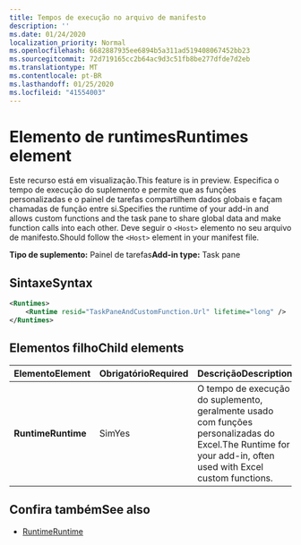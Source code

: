 ```yaml
---
title: Tempos de execução no arquivo de manifesto
description: ''
ms.date: 01/24/2020
localization_priority: Normal
ms.openlocfilehash: 6682887935ee6894b5a311ad519408067452bb23
ms.sourcegitcommit: 72d719165cc2b64ac9d3c51fb8be277dfde7d2eb
ms.translationtype: MT
ms.contentlocale: pt-BR
ms.lasthandoff: 01/25/2020
ms.locfileid: "41554003"
---
```

# <a name="runtimes-element"></a><span data-ttu-id="e2324-102">Elemento de runtimes</span><span class="sxs-lookup"><span data-stu-id="e2324-102">Runtimes element</span></span>

<span data-ttu-id="e2324-103">Este recurso está em visualização.</span><span class="sxs-lookup"><span data-stu-id="e2324-103">This feature is in preview.</span></span> <span data-ttu-id="e2324-104">Especifica o tempo de execução do suplemento e permite que as funções personalizadas e o painel de tarefas compartilhem dados globais e façam chamadas de função entre si.</span><span class="sxs-lookup"><span data-stu-id="e2324-104">Specifies the runtime of your add-in and allows custom functions and the task pane to share global data and make function calls into each other.</span></span> <span data-ttu-id="e2324-105">Deve seguir o `<Host>` elemento no seu arquivo de manifesto.</span><span class="sxs-lookup"><span data-stu-id="e2324-105">Should follow the `<Host>` element in your manifest file.</span></span>

<span data-ttu-id="e2324-106">**Tipo de suplemento:** Painel de tarefas</span><span class="sxs-lookup"><span data-stu-id="e2324-106">**Add-in type:** Task pane</span></span>

## <a name="syntax"></a><span data-ttu-id="e2324-107">Sintaxe</span><span class="sxs-lookup"><span data-stu-id="e2324-107">Syntax</span></span>

```XML
<Runtimes>
    <Runtime resid="TaskPaneAndCustomFunction.Url" lifetime="long" />
</Runtimes>
```

## <a name="child-elements"></a><span data-ttu-id="e2324-108">Elementos filho</span><span class="sxs-lookup"><span data-stu-id="e2324-108">Child elements</span></span>

|  <span data-ttu-id="e2324-109">Elemento</span><span class="sxs-lookup"><span data-stu-id="e2324-109">Element</span></span> |  <span data-ttu-id="e2324-110">Obrigatório</span><span class="sxs-lookup"><span data-stu-id="e2324-110">Required</span></span>  |  <span data-ttu-id="e2324-111">Descrição</span><span class="sxs-lookup"><span data-stu-id="e2324-111">Description</span></span>  |
|:-----|:-----|:-----|
|  <span data-ttu-id="e2324-112">**Runtime**</span><span class="sxs-lookup"><span data-stu-id="e2324-112">**Runtime**</span></span>     | <span data-ttu-id="e2324-113">Sim</span><span class="sxs-lookup"><span data-stu-id="e2324-113">Yes</span></span> |  <span data-ttu-id="e2324-114">O tempo de execução do suplemento, geralmente usado com funções personalizadas do Excel.</span><span class="sxs-lookup"><span data-stu-id="e2324-114">The Runtime for your add-in, often used with Excel custom functions.</span></span>

## <a name="see-also"></a><span data-ttu-id="e2324-115">Confira também</span><span class="sxs-lookup"><span data-stu-id="e2324-115">See also</span></span>

- [<span data-ttu-id="e2324-116">Runtime</span><span class="sxs-lookup"><span data-stu-id="e2324-116">Runtime</span></span>](runtime.md)
